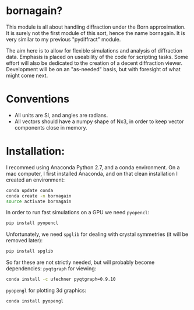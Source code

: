 # bornagain?

This module is all about handling diffraction under the Born approximation.  It is surely not the first module of this sort, hence the name bornagain.  It is very similar to my previous "pydiffract" module.

The aim here is to allow for flexible simulations and analysis of diffraction data.  Emphasis is placed on useability of the code for scripting tasks.  Some effort will also be dedicated to the creation of a decent diffraction viewer.  Development will be on an "as-needed" basis, but with foresight of what might come next.

# Conventions

* All units are SI, and angles are radians.
* All vectors should have a numpy shape of Nx3, in order to keep vector components close in memory.

# Installation:

I recommed using Anaconda Python 2.7, and a conda environment.  On a mac computer, I first installed Anaconda, and on that clean installation I created an environment:
``` bash
conda update conda
conda create -n bornagain
source activate bornagain
```
In order to run fast simulations on a GPU we need `pyopencl`:
```bash
pip install pyopencl
```
Unfortunately, we need `spglib` for dealing with crystal symmetries (it will be removed later):
```bash
pip install spglib
```
So far these are not strictly needed, but will probably become dependencies:
`pyqtgraph` for viewing:
```bash
conda install -c ufechner pyqtgraph=0.9.10
```
`pyopengl` for plotting 3d graphics:
```bash
conda install pyopengl
```
